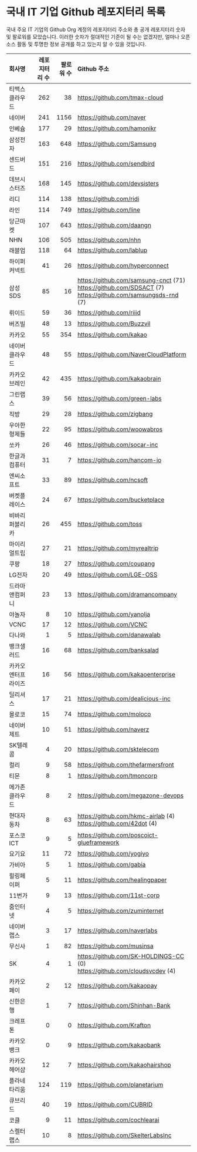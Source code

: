 # 국내 IT 기업 Github 레포지터리 목록
국내 주요 IT 기업의 Github Org 계정의 레포지터리 주소와 총 공개 레포지터리 숫자 및 팔로워를 모았습니다. 이러한 숫자가 절대적인 기준이 될 수는 없겠지만, 얼마나 오픈 소스 활동 및 투명한 정보 공개를 하고 있는지 알 수 있을 것입니다.

<!-- MARKDOWN_TABLE(GITHUB): START -->

| **회사명** | **레포지터리 수** | **팔로워 수** | **Github 주소** |
|:---|---:|---:|:---|
| 티맥스클라우드 | 262 | 38 | https://github.com/tmax-cloud |
| 네이버 | 241 | 1156 | https://github.com/naver |
| 인베슘 | 177 | 29 | https://github.com/hamonikr |
| 삼성전자 | 163 | 648 | https://github.com/Samsung |
| 센드버드 | 151 | 216 | https://github.com/sendbird |
| 데브시스터즈 | 168 | 145 | https://github.com/devsisters |
| 리디 | 114 | 138 | https://github.com/ridi |
| 라인 | 114 | 749 | https://github.com/line |
| 당근마켓 | 107 | 643 | https://github.com/daangn |
| NHN | 106 | 505 | https://github.com/nhn |
| 래블업 | 118 | 64 | https://github.com/lablup |
| 하이퍼커넥트 | 41 | 26 | https://github.com/hyperconnect |
| 삼성SDS | 85 | 16 | https://github.com/samsung-cnct (71)<br />https://github.com/SDSACT (7)<br />https://github.com/samsungsds-rnd (7) |
| 뤼이드 | 59 | 36 | https://github.com/riiid |
| 버즈빌 | 48 | 13 | https://github.com/Buzzvil |
| 카카오 | 55 | 354 | https://github.com/kakao |
| 네이버클라우드 | 48 | 55 | https://github.com/NaverCloudPlatform |
| 카카오브레인 | 42 | 435 | https://github.com/kakaobrain |
| 그린랩스 | 39 | 56 | https://github.com/green-labs |
| 직방 | 29 | 28 | https://github.com/zigbang |
| 우아한형제들 | 22 | 95 | https://github.com/woowabros |
| 쏘카 | 26 | 46 | https://github.com/socar-inc |
| 한글과컴퓨터 | 31 | 7 | https://github.com/hancom-io |
| 엔씨소프트 | 33 | 89 | https://github.com/ncsoft |
| 버켓플레이스 | 24 | 67 | https://github.com/bucketplace |
| 비바리퍼블리카 | 26 | 455 | https://github.com/toss |
| 마이리얼트립 | 27 | 21 | https://github.com/myrealtrip |
| 쿠팡 | 18 | 27 | https://github.com/coupang |
| LG전자 | 20 | 49 | https://github.com/LGE-OSS |
| 드라마앤컴퍼니 | 23 | 13 | https://github.com/dramancompany |
| 야놀자 | 8 | 10 | https://github.com/yanolja |
| VCNC | 17 | 12 | https://github.com/VCNC |
| 다나와 | 1 | 5 | https://github.com/danawalab |
| 뱅크샐러드 | 16 | 68 | https://github.com/banksalad |
| 카카오엔터프라이즈 | 16 | 56 | https://github.com/kakaoenterprise |
| 딜리셔스 | 17 | 21 | https://github.com/dealicious-inc |
| 몰로코 | 15 | 74 | https://github.com/moloco |
| 네이버제트 | 10 | 51 | https://github.com/naverz |
| SK텔레콤 | 4 | 20 | https://github.com/sktelecom |
| 컬리 | 9 | 58 | https://github.com/thefarmersfront |
| 티몬 | 8 | 1 | https://github.com/tmoncorp |
| 메가존클라우드 | 8 | 2 | https://github.com/megazone-devops |
| 현대자동차 | 8 | 63 | https://github.com/hkmc-airlab (4)<br />https://github.com/42dot (4) |
| 포스코ICT | 9 | 5 | https://github.com/poscoict-glueframework |
| 요기요 | 11 | 72 | https://github.com/yogiyo |
| 가비아 | 5 | 1 | https://github.com/gabia |
| 힐링페이퍼 | 5 | 11 | https://github.com/healingpaper |
| 11번가 | 9 | 13 | https://github.com/11st-corp |
| 줌인터넷 | 4 | 5 | https://github.com/zuminternet |
| 네이버랩스 | 3 | 17 | https://github.com/naverlabs |
| 무신사 | 1 | 82 | https://github.com/musinsa |
| SK | 4 | 1 | https://github.com/SK-HOLDINGS-CC (0)<br />https://github.com/cloudsvcdev (4) |
| 카카오페이 | 2 | 12 | https://github.com/kakaopay |
| 신한은행 | 1 | 7 | https://github.com/Shinhan-Bank |
| 크레프톤 | 0 | 0 | https://github.com/Krafton |
| 카카오뱅크 | 0 | 9 | https://github.com/kakaobank |
| 카카오헤어샵 | 12 | 7 | https://github.com/kakaohairshop |
| 플라네타리움 | 124 | 119 | https://github.com/planetarium |
| 큐브리드 | 40 | 19 | https://github.com/CUBRID |
| 코클 | 9 | 11 | https://github.com/cochlearai |
| 스켈터랩스 | 10 | 8 | https://github.com/SkelterLabsInc |

<!-- MARKDOWN_TABLE(GITHUB): END -->
